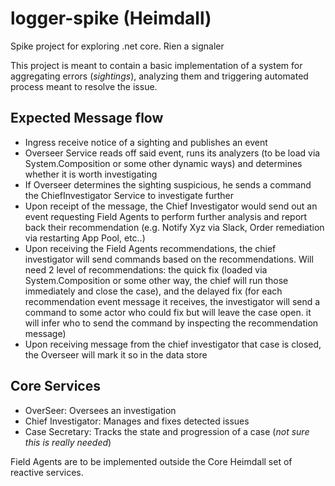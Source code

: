 # logger-spike (Heimdall)

Spike project for exploring .net core. Rien a signaler

This project is meant to contain a basic implementation of a system for aggregating errors (*sightings*), analyzing them and triggering automated process meant to resolve the issue.


## Expected Message flow

- Ingress receive notice of a sighting and publishes an event 
- Overseer Service reads off said event, runs its analyzers (to be load via System.Composition or some other dynamic ways) and determines whether it is worth investigating
- If Overseer determines the sighting suspicious, he sends a command the ChiefInvestigator Service to investigate further
- Upon receipt of the message, the Chief Investigator would send out an event requesting Field Agents to perform further analysis and report back their recommendation (e.g. Notify Xyz via Slack, Order remediation via restarting App Pool, etc..)
- Upon receiving the Field Agents recommendations, the chief investigator will send commands based on the recommendations. Will need 2 level of recommendations: the quick fix (loaded via System.Composition or some other way, the chief will run those immediately and close the case), and the delayed fix (for each recommendation event message it receives, the investigator will send a command to some actor who could fix but will leave the case open. it will infer who to send the command by inspecting the recommendation message)
- Upon receiving message from the chief investigator that case is closed, the Overseer will mark it so in the data store

## Core Services

- OverSeer: Oversees an investigation
- Chief Investigator: Manages and fixes detected issues
- Case Secretary: Tracks the state and progression of a case (*not sure this is really needed*)

Field Agents are to be implemented outside the Core Heimdall set of reactive services.
